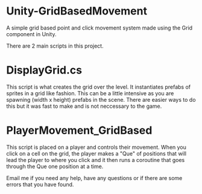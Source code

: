 # Unity-GridBasedMovement
A simple grid based point and click movement system made using the Grid component in Unity.

There are 2 main scripts in this project.

# DisplayGrid.cs 
This script is what creates the grid over the level. It instantiates prefabs of sprites in a grid
like fashion. This can be a little intensive as you are spawning (width x height) prefabs in the
scene. There are easier ways to do this but it was fast to make and is not neccessary to the game.

# PlayerMovement_GridBased
This script is placed on a player and controls their movement. When you click on a cell on the grid,
the player makes a "Que" of positions that will lead the player to where you click and it then
runs a coroutine that goes through the Que one position at a time.

Email me if you need any help, have any questions or if there are some errors that you have found.
